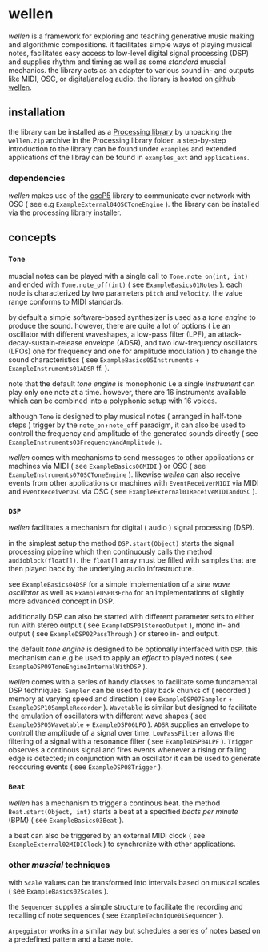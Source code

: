 # wellen

*wellen* is a framework for exploring and teaching generative music making and algorithmic compositions. it facilitates simple ways of playing musical notes, facilitates easy access to low-level digital signal processing (DSP) and supplies rhythm and timing as well as some *standard* muscial mechanics. the library acts as an adapter to various sound in- and outputs like MIDI, OSC, or digital/analog audio. the library is hosted on github [wellen](https://github.com/dennisppaul/wellen).

## installation

the library can be installed as a [Processing library](https://processing.org/reference/libraries/) by unpacking the `wellen.zip` archive in the Processing library folder. a step-by-step introduction to the library can be found under `examples` and extended applications of the libray can be found in `examples_ext` and `applications`.

### dependencies

*wellen* makes use of the [oscP5](http://sojamo.de/code/) library to communicate over network with OSC ( see e.g `ExampleExternal04OSCToneEngine` ). the library can be installed via the processing library installer.

## concepts

### `Tone`

muscial notes can be played with a single call to `Tone.note_on(int, int)` and ended with `Tone.note_off(int)` ( see `ExampleBasics01Notes` ). each node is characterized by two parameters `pitch` and `velocity`. the value range conforms to MIDI standards.

by default a simple software-based synthesizer is used as a *tone engine* to produce the sound. however, there are quite a lot of options ( i.e an oscillator with different waveshapes, a low-pass filter (LPF), an attack-decay-sustain-release envelope (ADSR), and two low-frequency oscillators (LFOs) one for frequency and one for amplitude modulation ) to change the sound characteristics ( see `ExampleBasics05Instruments` + `ExampleInstruments01ADSR` ff. ). 

note that the default *tone engine* is monophonic i.e a single *instrument* can play only one note at a time. however, there are 16 instruments available which can be combined into a polyphonic setup with 16 voices.

although `Tone` is designed to play musical notes ( arranged in half-tone steps ) trigger by the `note_on`+`note_off` paradigm, it can also be used to controll the frequency and amplitude of the generated sounds directly ( see `ExampleInstruments03FrequencyAndAmplitude` ).

*wellen* comes with mechanisms to send messages to other applications or machines via MIDI ( see `ExampleBasics06MIDI` ) or OSC ( see `ExampleInstruments07OSCToneEngine` ). likewise *wellen* can also receive events from other applications or machines with `EventReceiverMIDI` via MIDI and `EventReceiverOSC` via OSC ( see `ExampleExternal01ReceiveMIDIandOSC` ).

### `DSP`

*wellen* facilitates a mechanism for digital ( audio ) signal processing (DSP).

in the simplest setup the method `DSP.start(Object)` starts the signal processing pipeline which then continuously calls the method `audioblock(float[])`. the `float[]` array must be filled with samples that are then played back by the underlying audio infrastructure.

see `ExampleBasics04DSP` for a simple implementation of a *sine wave oscillator* as well as `ExampleDSP03Echo` for an implementations of slightly more advanced concept in DSP.

additionally DSP can also be started with different parameter sets to either run with stereo output ( see `ExampleDSP01StereoOutput` ), mono in- and output ( see `ExampleDSP02PassThrough` ) or stereo in- and output.

the default *tone engine* is designed to be optionally interfaced with `DSP`. this mechanism can e.g be used to apply an *effect* to played notes ( see `ExampleDSP09ToneEngineInternalWithDSP` ).

*wellen* comes with a series of handy classes to facilitate some fundamental DSP techniques. `Sampler` can be used to play back chunks of ( recorded ) memory at varying speed and direction ( see `ExampleDSP07Sampler` + `ExampleDSP10SampleRecorder` ). `Wavetable` is similar but designed to facilitate the emulation of oscillators with different wave shapes ( see `ExampleDSP05Wavetable` + `ExampleDSP06LFO` ). `ADSR` supplies an envelope to controll the amplitude of a signal over time. `LowPassFilter` allows the filtering of a signal with a resonance filter ( see `ExampleDSP04LPF` ). `Trigger` observes a continous signal and fires events whenever a rising or falling edge is detected; in conjunction with an oscillator it can be used to generate reoccuring events ( see `ExampleDSP08Trigger` ).

### `Beat`

*wellen* has a mechanism to trigger a continous beat. the method `Beat.start(Object, int)` starts a beat at a specified *beats per minute* (BPM) ( see `ExampleBasics03Beat` ). 

a beat can also be triggered by an external MIDI clock ( see `ExampleExternal02MIDIClock` ) to synchronize with other applications.

### other *muscial* techniques

with `Scale` values can be transformed into intervals based on musical scales ( see `ExampleBasics02Scales` ).

the `Sequencer` supplies a simple structure to facilitate the recording and recalling of note sequences ( see `ExampleTechnique01Sequencer` ). 

`Arpeggiator` works in a similar way but schedules a series of notes based on a predefined pattern and a base note.
